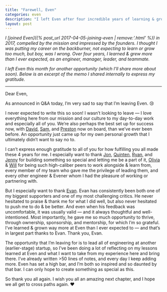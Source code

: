 ```yaml
---
title: "Farewell, Even"
categories: even
description: "I left Even after four incredible years of learning & growth. This was the memo I shared internally to express my gratitude."
layout: post
---
```


_I [joined Even]({% post_url 2017-04-05-joining-even | remove:'.html' %}) in 2017, compelled by the mission and impressed by the founders. I thought I was putting my career on the backburner, not expecting to learn or grow too much, but boy, was I wrong. Over four years, I learned & grew more than I ever expected, as an engineer, manager, leader, and teammate._

_I left Even this month for another opportunity (which I'll share more about soon). Below is an excerpt of the memo I shared internally to express my gratitude._

---

Dear Even,

As announced in Q&A today, I’m very sad to say that I’m leaving Even. 😢

I never expected to write this so soon! I wasn’t looking to leave — I love everything here from our mission and our culture to my day-to-day work and especially all of you. We’re also perhaps the best set up for success now, with [David](https://www.linkedin.com/in/davidbaga/), [Sam](https://www.linkedin.com/in/samantha-goldman/), and [Preston](https://www.linkedin.com/in/prestonjclark/) now on board, than we’ve ever been before. An opportunity just came up for my own personal growth that I ultimately didn’t want to say no to.

I can’t express enough gratitude to all of you for how fulfilling you all made these 4 years for me. I especially want to thank [Jon](https://www.linkedin.com/in/jonschlossberg/), [Quinten](https://www.linkedin.com/in/quintendf/), [Ryan](https://www.linkedin.com/in/ryangomba/), and [Jenny](https://www.linkedin.com/in/jenny-molyneaux-bb69b057/) for building something so special and letting me be a part of it, [Olivia](https://www.linkedin.com/in/olivia-bishop-a4b9a428/) & [Will](https://www.linkedin.com/in/whilp/) for being such high-caliber peers to work alongside & learn from, every member of my team who gave me the privilege of leading them, and every other engineer & Evener whom I had the pleasure of working or partnering with.

But I especially want to thank [Evan](https://www.linkedin.com/in/evangoldschmidt/). Evan has consistently been both one of my biggest supporters and one of my most challenging critics. He never hesitated to praise & thank me for what I did well, but also never hesitated to push me to do & be better. And even when his feedback was uncomfortable, it was usually valid — and it always thoughtful and well-intentioned. Most importantly, he gave me so much opportunity to thrive, through ownership, sponsorship, and mentorship, for which I’m so grateful. I’ve learned & grown way more at Even than I ever expected to — and that’s in largest part thanks to Evan. Thank you, Evan.

The opportunity that I’m leaving for is to lead all of engineering at another (earlier-stage) startup, so I’ve been doing a lot of reflecting on my lessons learned at Even and what I want to take from my experience here and bring there. I’ve already written >50 lines of notes, and every day I keep adding more. Even has set a high bar, and I’m both so inspired and so daunted by that bar. I can only hope to create something as special as this.

So thank you all again. I wish you all an amazing next chapter, and I hope we all get to cross paths again. ❤️
